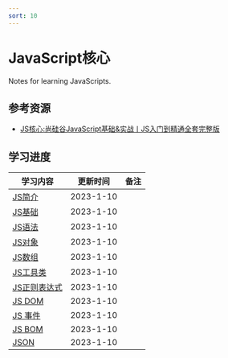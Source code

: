 ```yaml
---
sort: 10
---
```

# **JavaScript核心**

Notes for learning JavaScripts.



## **参考资源**

- [JS核心:尚硅谷JavaScript基础&实战丨JS入门到精通全套完整版](https://www.bilibili.com/video/BV1YW411T7GX/)




## **学习进度**

| **学习内容**                                                 | **更新时间** | **备注**                                            |
| ------------------ | ------------ | ----------------------------------- |
| [JS简介](./001.JS简介.md) | 2023-1-10   |                                                     |
| [JS基础](./002.JS基础.md) | 2023-1-10   |                                                     |
| [JS语法](./003.JS语法.md) | 2023-1-10   |                          |
| [JS对象](./004.JS对象.md) | 2023-1-10   |  |
| [JS数组](./005.JS数组.md)| 2023-1-10  |                                                     |
| [JS工具类](./006.JS工具类.md)| 2023-1-10   |                                                     |
| [JS正则表达式](./007.JS正则表达式.md)| 2023-1-10   |                                                     |
| [JS DOM](./008.JSDOM.md)| 2023-1-10   |                                                     |
| [JS 事件](./009.JS事件.md)| 2023-1-10   |                                                     |
| [JS BOM](./010.JSBOM.md)| 2023-1-10   |                                                     |
| [JSON](./011.JSON.md)| 2023-1-10   |                                                     |




